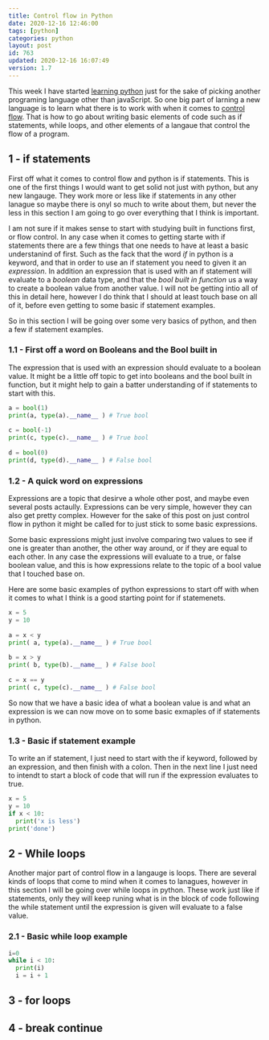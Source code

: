 ```yaml
---
title: Control flow in Python 
date: 2020-12-16 12:46:00
tags: [python]
categories: python
layout: post
id: 763
updated: 2020-12-16 16:07:49
version: 1.7
---
```


This week I have started [learning python](https://docs.python.org/3/tutorial/) just for the sake of picking another programing language other than javaScript. So one big part of larning a new language is to learn what there is to work with when it comes to [control flow](https://en.wikipedia.org/wiki/Control_flow). That is how to go about writing basic elements of code such as if statements, while loops, and other elements of a langaue that control the flow of a program.

<!-- more -->

## 1 - if statements

First off what it comes to control flow and python is if statements. This is one of the first things I would want to get solid not just with python, but any new langauge. They work more or less like if statements in any other lanague so maybe there is onyl so much to write about them, but never the less in this section I am going to go over everything that I think is important.

I am not sure if it makes sense to start with studying built in functions first, or flow control. In any case when it comes to getting starte with if statements there are a few things that one needs to have at least a basic understanind of first. Such as the fack that the word _if_ in python is a keyword, and that in order to use an if statement you need to given it an _expression_. In addition an expression that is used with an if statement will evaluate to a _boolean_ data type, and that the _bool built in function_ us a way to create a boolean value from another value. I will not be getting intio all of this in detail here, however I do think that I should at least touch base on all of it, before even getting to some basic if statement examples.

So in this section I will be going over some very basics of python, and then a few if statement examples.

### 1.1 - First off a word on Booleans and the Bool built in

The expression that is used with an expression should evaluate to a boolean value. It might be a little off topic to get into booleans and the bool built in function, but it might help to gain a batter understanding of if statements to start with this.

```python
a = bool(1)
print(a, type(a).__name__ ) # True bool
 
c = bool(-1)
print(c, type(c).__name__ ) # True bool
 
d = bool(0)
print(d, type(d).__name__ ) # False bool
```

### 1.2 - A quick word on expressions

Expressions are a topic that desirve a whole other post, and maybe even several posts actaully. Expressions can be very simple, however they can also get pretty complex. However for the sake of this post on just control flow in python it might be called for to just stick to some basic expressions.

Some basic expressions might just involve comparing two values to see if one is greater than another, the other way around, or if they are equal to each other. In any case the expressions will evaluate to a true, or false boolean value, and this is how expressions relate to the topic of a bool value that I touched base on.

Here are some basic examples of python expressions to start off with when it comes to what I think is a good starting point for if statemenets.
 
```python
x = 5
y = 10
 
a = x < y
print( a, type(a).__name__ ) # True bool
 
b = x > y
print( b, type(b).__name__ ) # False bool
 
c = x == y
print( c, type(c).__name__ ) # False bool
```

So now that we have a basic idea of what a boolean value is and what an expression is we can now move on to some basic exmaples of if statements in python.

### 1.3 - Basic if statement example

To write an if statement, I just need to start with the if keyword, followed by an expression, and then finish with a colon. Then in the next line I just need to intendt to start a block of code that will run if the expression evaluates to true.

```python
x = 5
y = 10
if x < 10:
  print('x is less')
print('done')
```

## 2 - While loops

Another major part of control flow in a langauge is loops. There are several kinds of loops that come to mind when it comes to lanagues, however in this section I will be going over while loops in python. These work just like if statements, only they will keep runing what is in the block of code following the while statement until the expression is given will evaluate to a false value.

### 2.1 - Basic while loop example

```python
i=0
while i < 10:
  print(i)
  i = i + 1
```

## 3 - for loops

## 4 - break continue